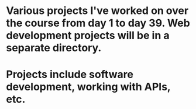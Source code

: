 # Various projects I've worked on over the course from day 1 to day 39. Web development projects will be in a separate directory. 
# Projects include software development, working with APIs, etc.
